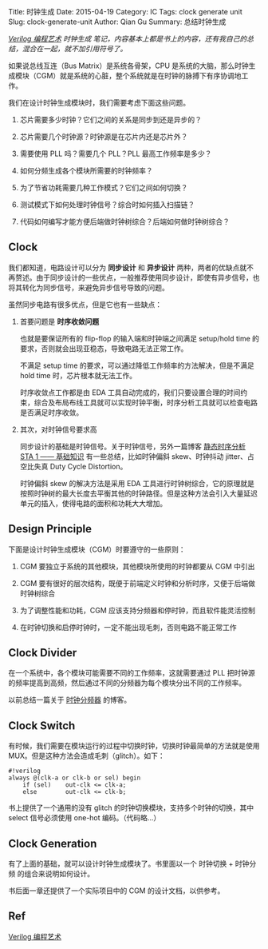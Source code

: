 Title: 时钟生成
Date: 2015-04-19
Category: IC
Tags: clock generate unit
Slug: clock-generate-unit
Author: Qian Gu
Summary: 总结时钟生成

*[Verilog 编程艺术][book1] 时钟生成 笔记，内容基本上都是书上的内容，还有我自己的总结，混合在一起，就不加引用符号了。*

[book1]: http://www.amazon.cn/EDA%E7%B2%BE%E5%93%81%E6%99%BA%E6%B1%87%E9%A6%86-Verilog%E7%BC%96%E7%A8%8B%E8%89%BA%E6%9C%AF-%E9%AD%8F%E5%AE%B6%E6%98%8E/dp/B00HNVY3SY/ref=sr-1-1?ie=UTF8&qid=1429188978&sr=8-1&keywords=verilog%E7%BC%96%E7%A8%8B%E8%89%BA%E6%9C%AF 

如果说总线互连（Bus Matrix）是系统各骨架，CPU 是系统的大脑，那么时钟生成模块（CGM）就是系统的心脏，整个系统就是在时钟的脉搏下有序协调地工作。

我们在设计时钟生成模块时，我们需要考虑下面这些问题。

1. 芯片需要多少时钟？它们之间的关系是同步到还是异步的？

2. 芯片需要几个时钟源？时钟源是在芯片内还是芯片外？

3. 需要使用 PLL 吗？需要几个 PLL？PLL 最高工作频率是多少？

4. 如何分频生成各个模块所需要的时钟频率？

5. 为了节省功耗需要几种工作模式？它们之间如何切换？

6. 测试模式下如何处理时钟信号？综合时如何插入扫描链？

7. 代码如何编写才能方便后端做时钟树综合？后端如何做时钟树综合？

## Clock

我们都知道，电路设计可以分为 **同步设计** 和 **异步设计** 两种，两者的优缺点就不再赘述。由于同步设计的一些优点，一般推荐使用同步设计，即使有异步信号，也将其转化为同步信号，来避免异步信号导致的问题。

虽然同步电路有很多优点，但是它也有一些缺点：

1. 首要问题是 **时序收敛问题**

    也就是要保证所有的 flip-flop 的输入端和时钟端之间满足 setup/hold time 的要求，否则就会出现亚稳态，导致电路无法正常工作。

    不满足 setup time 的要求，可以通过降低工作频率的方法解决，但是不满足 hold time 时，芯片根本就无法工作。

    时序收敛点工作都是由 EDA 工具自动完成的，我们只要设置合理的时间约束，综合及布局布线工具就可以实现时钟平衡，时序分析工具就可以检查电路是否满足时序收敛。

2. 其次，对时钟信号要求高

    同步设计的基础是时钟信号。关于时钟信号，另外一篇博客 [静态时序分析 STA 1 —— 基础知识][blog1] 有一些总结，比如时钟偏斜 skew、时钟抖动 jitter、占空比失真 Duty Cycle Distortion。

    时钟偏斜 skew 的解决方法是采用 EDA 工具进行时钟树综合，它的原理就是按照时钟树的最大长度去平衡其他的时钟路径。但是这种方法会引入大量延迟单元的插入，使得电路的面积和功耗大大增加。

[blog1]: http://guqian110.github.io/pages/2015/03/18/static-timing-analysis-1-basic.html

## Design Principle

下面是设计时钟生成模块（CGM）时要遵守的一些原则：

1. CGM 要独立于系统的其他模块，其他模块所使用的时钟都要从 CGM 中引出

2. CGM 要有很好的层次结构，既便于前端定义时钟和分析时序，又便于后端做时钟树综合

3. 为了调整性能和功耗，CGM 应该支持分频器和停时钟，而且软件能灵活控制

4. 在时钟切换和启停时钟时，一定不能出现毛刺，否则电路不能正常工作

## Clock Divider

在一个系统中，各个模块可能需要不同的工作频率，这就需要通过 PLL 把时钟源的频率提高到高频，然后通过不同的分频器为每个模块分出不同的工作频率。

以前总结一篇关于 [时钟分频器][blog2] 的博客。

[blog2]: http://guqian110.github.io/pages/2014/10/13/clock-dividers.html

## Clock Switch

有时候，我们需要在模块运行的过程中切换时钟，切换时钟最简单的方法就是使用 MUX。但是这种方法会造成毛刺（glitch）。如下：

    #!verilog
    always @(clk-a or clk-b or sel) begin
        if (sel)    out-clk <= clk-a;
        else        out-clk <= clk-b;

书上提供了一个通用的没有 glitch 的时钟切换模块，支持多个时钟的切换，其中 select 信号必须使用 one-hot 编码。（代码略...）

## Clock Generation

有了上面的基础，就可以设计时钟生成模块了。书里面以一个 时钟切换 + 时钟分频 的组合来说明如何设计。

书后面一章还提供了一个实际项目中的 CGM 的设计文档，以供参考。

## Ref

[Verilog 编程艺术][book1]
